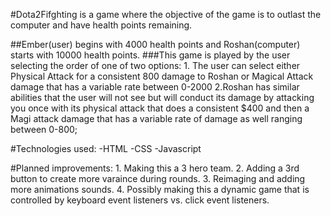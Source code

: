 #Dota2Fifghting is a game where the objective of the game is to outlast the computer and have health points remaining.

##Ember(user) begins with 4000 health points and Roshan(computer) starts with 10000 health points.
###This game is played by the user selecting the order of one of two options:
    1. The user can select either Physical Attack for a consistent 800 damage to Roshan
        or Magical Attack damage that has a variable rate between 0-2000
    2.Roshan has similar abilities that the user will not see but will conduct its damage by attacking you once with its
        physical attack that does a consistent $400 and then a Magi attack damage that has a variable rate of damage as well ranging between 0-800;
    

#Technologies used:
    -HTML
    -CSS
    -Javascript

#Planned improvements:
    1. Making this a 3 hero team.
    2. Adding a 3rd button to create more varaince during rounds.
    3. Reimaging and adding more animations sounds.
    4. Possibly making this a dynamic game that is controlled by keyboard event listeners vs. click event listeners.